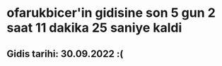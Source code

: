 # ofarukbicer'in gidisine son 5 gun 2 saat 11 dakika 25 saniye kaldi

## Gidis tarihi: 30.09.2022 :(